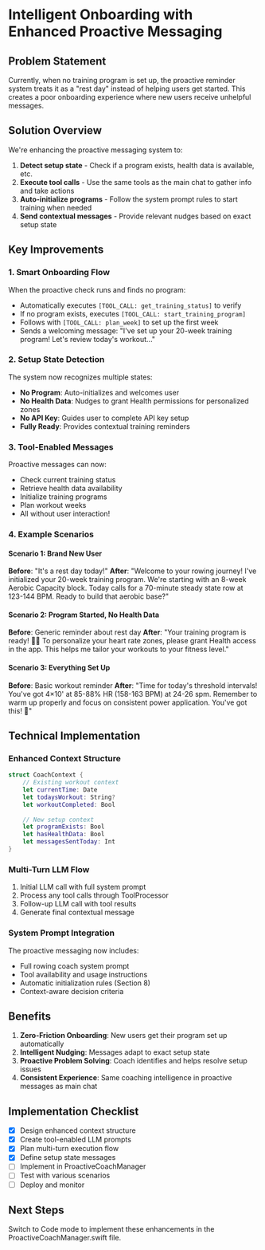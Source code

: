 # Intelligent Onboarding with Enhanced Proactive Messaging

## Problem Statement
Currently, when no training program is set up, the proactive reminder system treats it as a "rest day" instead of helping users get started. This creates a poor onboarding experience where new users receive unhelpful messages.

## Solution Overview
We're enhancing the proactive messaging system to:
1. **Detect setup state** - Check if a program exists, health data is available, etc.
2. **Execute tool calls** - Use the same tools as the main chat to gather info and take actions
3. **Auto-initialize programs** - Follow the system prompt rules to start training when needed
4. **Send contextual messages** - Provide relevant nudges based on exact setup state

## Key Improvements

### 1. Smart Onboarding Flow
When the proactive check runs and finds no program:
- Automatically executes `[TOOL_CALL: get_training_status]` to verify
- If no program exists, executes `[TOOL_CALL: start_training_program]`
- Follows with `[TOOL_CALL: plan_week]` to set up the first week
- Sends a welcoming message: "I've set up your 20-week training program! Let's review today's workout..."

### 2. Setup State Detection
The system now recognizes multiple states:
- **No Program**: Auto-initializes and welcomes user
- **No Health Data**: Nudges to grant Health permissions for personalized zones
- **No API Key**: Guides user to complete API key setup
- **Fully Ready**: Provides contextual training reminders

### 3. Tool-Enabled Messages
Proactive messages can now:
- Check current training status
- Retrieve health data availability
- Initialize training programs
- Plan workout weeks
- All without user interaction!

### 4. Example Scenarios

#### Scenario 1: Brand New User
**Before**: "It's a rest day today!"
**After**: "Welcome to your rowing journey! I've initialized your 20-week training program. We're starting with an 8-week Aerobic Capacity block. Today calls for a 70-minute steady state row at 123-144 BPM. Ready to build that aerobic base?"

#### Scenario 2: Program Started, No Health Data
**Before**: Generic reminder about rest day
**After**: "Your training program is ready! 🚣‍♂️ To personalize your heart rate zones, please grant Health access in the app. This helps me tailor your workouts to your fitness level."

#### Scenario 3: Everything Set Up
**Before**: Basic workout reminder
**After**: "Time for today's threshold intervals! You've got 4×10' at 85-88% HR (158-163 BPM) at 24-26 spm. Remember to warm up properly and focus on consistent power application. You've got this! 💪"

## Technical Implementation

### Enhanced Context Structure
```swift
struct CoachContext {
    // Existing workout context
    let currentTime: Date
    let todaysWorkout: String?
    let workoutCompleted: Bool
    
    // New setup context
    let programExists: Bool
    let hasHealthData: Bool
    let messagesSentToday: Int
}
```

### Multi-Turn LLM Flow
1. Initial LLM call with full system prompt
2. Process any tool calls through ToolProcessor
3. Follow-up LLM call with tool results
4. Generate final contextual message

### System Prompt Integration
The proactive messaging now includes:
- Full rowing coach system prompt
- Tool availability and usage instructions
- Automatic initialization rules (Section 8)
- Context-aware decision criteria

## Benefits

1. **Zero-Friction Onboarding**: New users get their program set up automatically
2. **Intelligent Nudging**: Messages adapt to exact setup state
3. **Proactive Problem Solving**: Coach identifies and helps resolve setup issues
4. **Consistent Experience**: Same coaching intelligence in proactive messages as main chat

## Implementation Checklist
- [x] Design enhanced context structure
- [x] Create tool-enabled LLM prompts
- [x] Plan multi-turn execution flow
- [x] Define setup state messages
- [ ] Implement in ProactiveCoachManager
- [ ] Test with various scenarios
- [ ] Deploy and monitor

## Next Steps
Switch to Code mode to implement these enhancements in the ProactiveCoachManager.swift file.